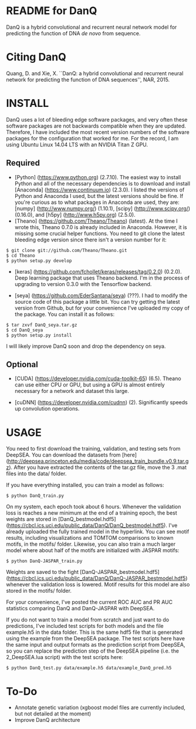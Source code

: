 README for DanQ
===============
DanQ is a hybrid convolutional and recurrent neural network model for predicting the function of DNA *de novo* from sequence. 

Citing DanQ
===========
Quang, D. and Xie, X. ``DanQ: a hybrid convolutional and recurrent neural network for predicting the function of DNA sequences'', NAR, 2015.

INSTALL
=======

DanQ uses a lot of bleeding edge software packages, and very often these software packages are not backwards compatible when they are updated. Therefore, I have included the most recent version numbers of the software packages for the configuration that worked for me. For the record, I am using Ubuntu Linux 14.04 LTS with an NVIDIA Titan Z GPU.

Required
--------
* [Python] (https://www.python.org) (2.7.10). The easiest way to install Python and all of the necessary dependencies is to download and install [Anaconda] (https://www.continuum.io) (2.3.0). I listed the versions of Python and Anaconda I used, but the latest versions should be fine. If you're curious as to what packages in Anaconda are used, they are: [numpy] (http://www.numpy.org/) (1.10.1), [scipy] (http://www.scipy.org/) (0.16.0), and [h5py] (http://www.h5py.org) (2.5.0). 
* [Theano] (https://github.com/Theano/Theano) (latest). At the time I wrote this, Theano 0.7.0 is already included in Anaconda. However, it is missing some crucial helper functions. You need to git clone the latest bleeding edge version since there isn't a version number for it:

```
$ git clone git://github.com/Theano/Theano.git
$ cd Theano
$ python setup.py develop
```

* [keras] (https://github.com/fchollet/keras/releases/tag/0.2.0) (0.2.0). Deep learning package that uses Theano backend. I'm in the process of upgrading to version 0.3.0 with the Tensorflow backend.

* [seya] (https://github.com/EderSantana/seya) (???). I had to modify the source code of this package a little bit. You can try getting the latest version from Github, but for your convenience I've uploaded my copy of the package. You can install it as follows:

```
$ tar zxvf DanQ_seya.tar.gz
$ cd DanQ_seya
$ python setup.py install
``` 

I will likely improve DanQ soon and drop the dependency on seya.

Optional
--------
* [CUDA] (https://developer.nvidia.com/cuda-toolkit-65) (6.5). Theano can use either CPU or GPU, but using a GPU is almost entirely necessary for a network and dataset this large.

* [cuDNN] (https://developer.nvidia.com/cudnn) (2). Significantly speeds up convolution operations. 

USAGE
=====

You need to first download the training, validation, and testing sets from DeepSEA. You can download the datasets from [here] (http://deepsea.princeton.edu/media/code/deepsea_train_bundle.v0.9.tar.gz). After you have extracted the contents of the tar.gz file, move the 3 .mat files into the data/ folder. 

If you have everything installed, you can train a model as follows:

```
$ python DanQ_train.py
```

On my system, each epoch took about 6 hours. Whenever the validation loss is reaches a new minimum at the end of a training epoch, the best weights are stored in [DanQ_bestmodel.hdf5] (https://cbcl.ics.uci.edu/public_data/DanQ/DanQ_bestmodel.hdf5). I've already uploaded the fully trained model in the hyperlink. You can see motif results, including visualizations and TOMTOM comparisons to known motifs, in the motifs/ folder. Likewise, you can also train a much larger model where about half of the motifs are initialized with JASPAR motifs:

```
$ python DanQ-JASPAR_train.py
```

Weights are saved to the fight [DanQ-JASPAR_bestmodel.hdf5] (https://cbcl.ics.uci.edu/public_data/DanQ/DanQ-JASPAR_bestmodel.hdf5) whenever the validation loss is lowered. Motif results for this model are also stored in the motifs/ folder.

For your convenience, I've posted the current ROC AUC and PR AUC statistics comparing DanQ and DanQ-JASPAR with DeepSEA.

If you do not want to train a model from scratch and just want to do predictions, I've included test scripts for both models and the file example.h5 in the data folder. This is the same hdf5 file that is generated using the example from the DeepSEA package. The test scripts here have the same input and output formats as the prediction script from DeepSEA, so you can replace the prediction step of the DeepSEA pipeline (i.e. the 2_DeepSEA.lua script) with the test scripts here:

```
$ python DanQ_test.py data/example.h5 data/example_DanQ_pred.h5
```


To-Do
=====

* Annotate genetic variation (xgboost model files are currently included, but not detailed at the moment)
* Improve DanQ architecture


